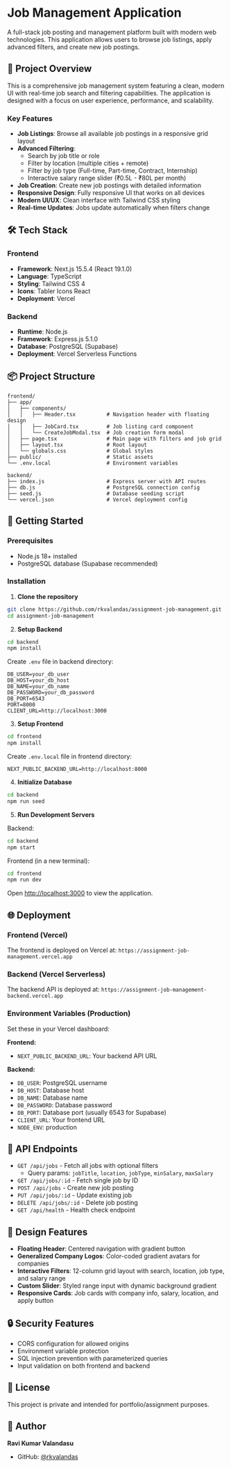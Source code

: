 # Job Management Application

A full-stack job posting and management platform built with modern web technologies. This application allows users to browse job listings, apply advanced filters, and create new job postings.

## 🚀 Project Overview

This is a comprehensive job management system featuring a clean, modern UI with real-time job search and filtering capabilities. The application is designed with a focus on user experience, performance, and scalability.

### Key Features

- **Job Listings**: Browse all available job postings in a responsive grid layout
- **Advanced Filtering**:
  - Search by job title or role
  - Filter by location (multiple cities + remote)
  - Filter by job type (Full-time, Part-time, Contract, Internship)
  - Interactive salary range slider (₹0.5L - ₹80L per month)
- **Job Creation**: Create new job postings with detailed information
- **Responsive Design**: Fully responsive UI that works on all devices
- **Modern UI/UX**: Clean interface with Tailwind CSS styling
- **Real-time Updates**: Jobs update automatically when filters change

## 🛠️ Tech Stack

### Frontend

- **Framework**: Next.js 15.5.4 (React 19.1.0)
- **Language**: TypeScript
- **Styling**: Tailwind CSS 4
- **Icons**: Tabler Icons React
- **Deployment**: Vercel

### Backend

- **Runtime**: Node.js
- **Framework**: Express.js 5.1.0
- **Database**: PostgreSQL (Supabase)
- **Deployment**: Vercel Serverless Functions

## 📦 Project Structure

```
frontend/
├── app/
│   ├── components/
│   │   ├── Header.tsx          # Navigation header with floating design
│   │   ├── JobCard.tsx         # Job listing card component
│   │   └── CreateJobModal.tsx  # Job creation form modal
│   ├── page.tsx                # Main page with filters and job grid
│   ├── layout.tsx              # Root layout
│   └── globals.css             # Global styles
├── public/                     # Static assets
└── .env.local                  # Environment variables

backend/
├── index.js                    # Express server with API routes
├── db.js                       # PostgreSQL connection config
├── seed.js                     # Database seeding script
└── vercel.json                 # Vercel deployment config
```

## 🚀 Getting Started

### Prerequisites

- Node.js 18+ installed
- PostgreSQL database (Supabase recommended)

### Installation

1. **Clone the repository**

```bash
git clone https://github.com/rkvalandas/assignment-job-management.git
cd assignment-job-management
```

2. **Setup Backend**

```bash
cd backend
npm install
```

Create `.env` file in backend directory:

```env
DB_USER=your_db_user
DB_HOST=your_db_host
DB_NAME=your_db_name
DB_PASSWORD=your_db_password
DB_PORT=6543
PORT=8000
CLIENT_URL=http://localhost:3000
```

3. **Setup Frontend**

```bash
cd frontend
npm install
```

Create `.env.local` file in frontend directory:

```env
NEXT_PUBLIC_BACKEND_URL=http://localhost:8000
```

4. **Initialize Database**

```bash
cd backend
npm run seed
```

5. **Run Development Servers**

Backend:

```bash
cd backend
npm start
```

Frontend (in a new terminal):

```bash
cd frontend
npm run dev
```

Open [http://localhost:3000](http://localhost:3000) to view the application.

## 🌐 Deployment

### Frontend (Vercel)

The frontend is deployed on Vercel at: `https://assignment-job-management.vercel.app`

### Backend (Vercel Serverless)

The backend API is deployed at: `https://assignment-job-management-backend.vercel.app`

### Environment Variables (Production)

Set these in your Vercel dashboard:

**Frontend:**

- `NEXT_PUBLIC_BACKEND_URL`: Your backend API URL

**Backend:**

- `DB_USER`: PostgreSQL username
- `DB_HOST`: Database host
- `DB_NAME`: Database name
- `DB_PASSWORD`: Database password
- `DB_PORT`: Database port (usually 6543 for Supabase)
- `CLIENT_URL`: Your frontend URL
- `NODE_ENV`: production

## 📡 API Endpoints

- `GET /api/jobs` - Fetch all jobs with optional filters
  - Query params: `jobTitle`, `location`, `jobType`, `minSalary`, `maxSalary`
- `GET /api/jobs/:id` - Fetch single job by ID
- `POST /api/jobs` - Create new job posting
- `PUT /api/jobs/:id` - Update existing job
- `DELETE /api/jobs/:id` - Delete job posting
- `GET /api/health` - Health check endpoint

## 🎨 Design Features

- **Floating Header**: Centered navigation with gradient button
- **Generalized Company Logos**: Color-coded gradient avatars for companies
- **Interactive Filters**: 12-column grid layout with search, location, job type, and salary range
- **Custom Slider**: Styled range input with dynamic background gradient
- **Responsive Cards**: Job cards with company info, salary, location, and apply button

## 🔒 Security Features

- CORS configuration for allowed origins
- Environment variable protection
- SQL injection prevention with parameterized queries
- Input validation on both frontend and backend

## 📝 License

This project is private and intended for portfolio/assignment purposes.

## 👤 Author

**Ravi Kumar Valandasu**

- GitHub: [@rkvalandas](https://github.com/rkvalandas)
